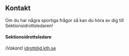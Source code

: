 ## Kontakt

Om du har några sportiga frågor så kan du höra av dig till Sektionsidrottsledaren!

#### Sektionsidrottsledare  

*(Vakant)*
[idrott@d.kth.se](mailto:idrott@d.kth.se)
